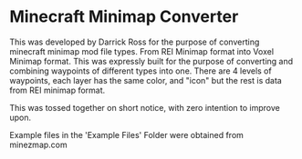 # Minecraft Minimap Converter

This was developed by Darrick Ross for the purpose of converting minecraft
minimap mod file types. From REI Minimap format into Voxel Minimap format.
This was expressly built for the purpose of converting and combining
waypoints of different types into one. There are 4 levels of waypoints, each
layer has the same color, and "icon" but the rest is data from REI minimap
format.

This was tossed together on short notice, with zero intention to improve upon.


Example files in the 'Example Files' Folder were obtained from minezmap.com
